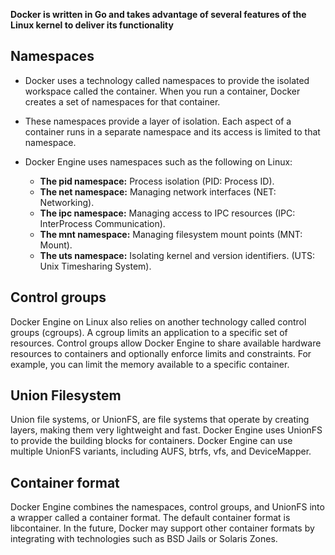 **Docker is written in Go and takes advantage of several features of the Linux kernel to deliver its functionality**

## Namespaces

- Docker uses a technology called namespaces to provide the isolated workspace called the container. When you run a container, Docker creates a set of namespaces for that container.

- These namespaces provide a layer of isolation. Each aspect of a container runs in a separate namespace and its access is limited to that namespace.

- Docker Engine uses namespaces such as the following on Linux:
  - **The pid namespace:** Process isolation (PID: Process ID).
  - **The net namespace:** Managing network interfaces (NET: Networking).
  - **The ipc namespace:** Managing access to IPC resources (IPC: InterProcess Communication).
  - **The mnt namespace:** Managing filesystem mount points (MNT: Mount).
  - **The uts namespace:** Isolating kernel and version identifiers. (UTS: Unix Timesharing System).


## Control groups
Docker Engine on Linux also relies on another technology called control groups (cgroups). A cgroup limits an application to a specific set of resources. Control groups allow Docker Engine to share available hardware resources to containers and optionally enforce limits and constraints. For example, you can limit the memory available to a specific container.


## Union Filesystem
Union file systems, or UnionFS, are file systems that operate by creating layers, making them very lightweight and fast. Docker Engine uses UnionFS to provide the building blocks for containers. Docker Engine can use multiple UnionFS variants, including AUFS, btrfs, vfs, and DeviceMapper.


## Container format
Docker Engine combines the namespaces, control groups, and UnionFS into a wrapper called a container format. The default container format is libcontainer. In the future, Docker may support other container formats by integrating with technologies such as BSD Jails or Solaris Zones.